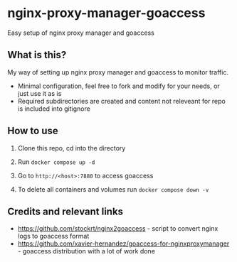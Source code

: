 # nginx-proxy-manager-goaccess
Easy setup of nginx proxy manager and goaccess

## What is this?

My way of setting up nginx proxy manager and goaccess to monitor traffic. 

* Minimal configuration, feel free to fork and modify for your needs, or just use it as is
* Required subdirectories are created and content not releveant for repo is included into gitignore 

## How to use

1. Clone this repo, cd into the directory

2. Run `docker compose up -d`

3. Go to `http://<host>:7880` to access goaccess

4. To delete all containers and volumes run `docker compose down -v`

## 


## Credits and relevant links

* https://github.com/stockrt/nginx2goaccess - script to convert nginx logs to goaccess format
* https://github.com/xavier-hernandez/goaccess-for-nginxproxymanager - goaccess distribution with a lot of work done